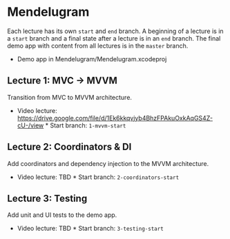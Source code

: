 # Mendelugram

Each lecture has its own `start` and `end` branch. A beginning of a lecture is in a `start` branch and a final state after a lecture is in an `end` branch. The final demo app with content from all lectures is in the `master` branch.

* Demo app in Mendelugram/Mendelugram.xcodeproj

## Lecture 1: MVC -> MVVM

Transition from MVC to MVVM architecture.

* Video lecture: https://drive.google.com/file/d/1Ek6kkqvjyb4BhzFPAkuOxkAqGS4Z-cU-/view
* Start branch: `1-mvvm-start`


## Lecture 2: Coordinators & DI

Add coordinators and dependency injection to the MVVM architecture.

* Video lecture: TBD
* Start branch: `2-coordinators-start`

## Lecture 3: Testing

Add unit and UI tests to the demo app.

* Video lecture: TBD
* Start branch: `3-testing-start`
